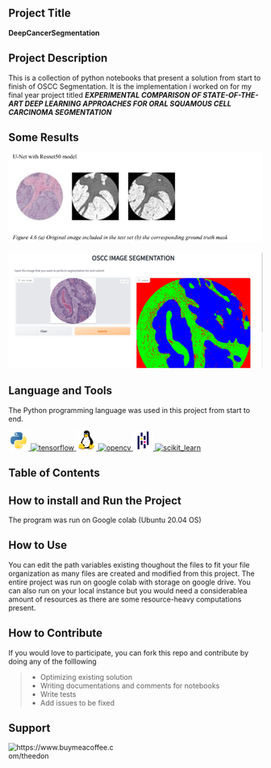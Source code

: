 ## Project Title

**DeepCancerSegmentation**

## Project Description

This is a collection of python notebooks that present a solution from start to finish of OSCC Segmentation. It is the implementation i worked on for my final year project titled
**_EXPERIMENTAL COMPARISON OF STATE-OF-THE-ART
DEEP LEARNING APPROACHES FOR ORAL SQUAMOUS CELL CARCINOMA SEGMENTATION_**

## Some Results

![RESNET-50](images/result-RESNET-50.png)

<!-- ![INCEPTION-RESNET-V2](images/result-INCEPTION-RESNET-V2.png) -->

![app-desktop](images/oscc-app-desktop.png)

<!-- ![app-mobile](images/oscc-app-mobile.jpg) -->

## Language and Tools

The Python programming language was used in this project from start to end.

<p align="left">  
<a href="https://www.python.org" target="_blank" rel="noreferrer"> <img src="https://raw.githubusercontent.com/devicons/devicon/master/icons/python/python-original.svg" alt="python" width="40" height="40"/> </a>
<a href="https://www.tensorflow.org" target="_blank" rel="noreferrer"> <img src="https://www.vectorlogo.zone/logos/tensorflow/tensorflow-icon.svg" alt="tensorflow" width="40" height="40"/>
<a href="https://www.linux.org/" target="_blank" rel="noreferrer"> <img src="https://raw.githubusercontent.com/devicons/devicon/master/icons/linux/linux-original.svg" alt="linux" width="40" height="40"/> </a> <a href="https://opencv.org/" target="_blank" rel="noreferrer"> <img src="https://www.vectorlogo.zone/logos/opencv/opencv-icon.svg" alt="opencv" width="40" height="40"/> </a> <a href="https://pandas.pydata.org/" target="_blank" rel="noreferrer"> <img src="https://raw.githubusercontent.com/devicons/devicon/2ae2a900d2f041da66e950e4d48052658d850630/icons/pandas/pandas-original.svg" alt="pandas" width="40" height="40"/> </a>  <a href="https://scikit-learn.org/" target="_blank" rel="noreferrer"> <img src="https://upload.wikimedia.org/wikipedia/commons/0/05/Scikit_learn_logo_small.svg" alt="scikit_learn" width="40" height="40"/> </a>  </a> </p>

## Table of Contents

## How to install and Run the Project

The program was run on Google colab (Ubuntu 20.04 OS)

## How to Use

You can edit the path variables existing thoughout the files to fit your file organization as many files are created and modified from this project. The entire project was run on google colab with storage on google drive. You can also run on your local instance but you would need a considerablea amount of resources as there are some resource-heavy computations present.

## How to Contribute

If you would love to participate, you can fork this repo and contribute by doing any of the folllowing

> - Optimizing existing solution
> - Writing documentations and comments for notebooks
> - Write tests
> - Add issues to be fixed

## Support

<p><a href="https://www.buymeacoffee.com/theedon"> <img align="left" src="https://cdn.buymeacoffee.com/buttons/v2/default-yellow.png" height="50" width="210" alt="https://www.buymeacoffee.com/theedon" /></a></p><br><br>
